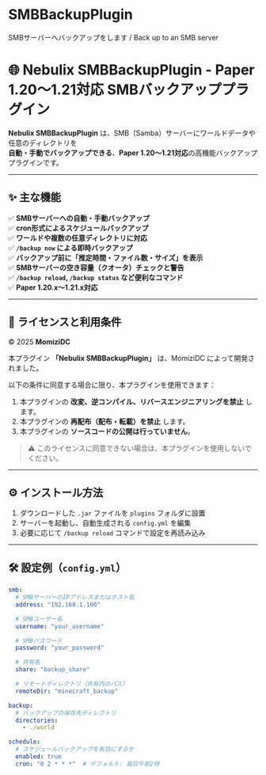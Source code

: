 # SMBBackupPlugin
SMBサーバーへバックアップをします / Back up to an SMB server

# 🌐 Nebulix SMBBackupPlugin - Paper 1.20～1.21対応 SMBバックアッププラグイン

**Nebulix SMBBackupPlugin** は、SMB（Samba）サーバーにワールドデータや任意のディレクトリを  
**自動・手動でバックアップできる**、**Paper 1.20～1.21対応**の高機能バックアッププラグインです。

---

## ✨ 主な機能

✅ **SMBサーバーへの自動・手動バックアップ**  
✅ **cron形式によるスケジュールバックアップ**  
✅ **ワールドや複数の任意ディレクトリに対応**  
✅ **`/backup now` による即時バックアップ**  
✅ **バックアップ前に「推定時間・ファイル数・サイズ」を表示**  
✅ **SMBサーバーの空き容量（クオータ）チェックと警告**  
✅ **`/backup reload`, `/backup status` など便利なコマンド**  
✅ **Paper 1.20.x～1.21.x対応**

---

## 📄 ライセンスと利用条件

© 2025 **MomiziDC**

本プラグイン **「Nebulix SMBBackupPlugin」** は、MomiziDC によって開発されました。

以下の条件に同意する場合に限り、本プラグインを使用できます：

1. 本プラグインの **改変、逆コンパイル、リバースエンジニアリングを禁止** します。  
2. 本プラグインの **再配布（配布・転載）を禁止** します。  
3. 本プラグインの **ソースコードの公開は行っていません**。

> ⚠️ このライセンスに同意できない場合は、本プラグインを使用しないでください。

---

## ⚙️ インストール方法

1. ダウンロードした `.jar` ファイルを `plugins` フォルダに設置  
2. サーバーを起動し、自動生成される `config.yml` を編集  
3. 必要に応じて `/backup reload` コマンドで設定を再読み込み  

---

## 🛠️ 設定例（`config.yml`）

```yaml
smb:
  # SMBサーバーのIPアドレスまたはホスト名
  address: "192.168.1.100"

  # SMBユーザー名
  username: "your_username"

  # SMBパスワード
  password: "your_password"

  # 共有名
  share: "backup_share"

  # リモートディレクトリ（共有内のパス）
  remoteDir: "minecraft_backup"

backup:
  # バックアップの保存先ディレクトリ
  directories:
    - ./world

schedule:
  # スケジュールバックアップを有効にするか
  enabled: true
  cron: "0 2 * * *"  # デフォルト: 毎日午前2時
